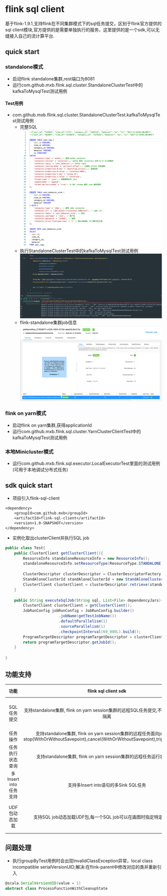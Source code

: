 # flink sql client

基于flink-1.9.1,支持flink在不同集群模式下的sql任务提交，区别于flink官方提供的sql client模块,官方提供的是需要单独执行的服务，这里提供的是一个sdk,可以无缝接入自己的流计算平台.

## quick start

### standalone模式

* 启动flink standalone集群,rest端口为8081
* 运行com.github.mxb.flink.sql.cluster.StandaloneClusterTest中的kafkaToMysqlTest测试用例

#### Test用例

* com.github.mxb.flink.sql.cluster.StandaloneClusterTest.kafkaToMysqlTest测试用例
  * 完整SQL
![完整SQL](img/kafkaToMysql1.png)
  * 执行StandaloneClusterTest中的kafkaToMysqlTest测试用例
![执行测试用例](img/kafkaToMysql2.png)
  * flink-standalone集群job信息
![flink-standalone集群job信息](img/kafkaToMysql3.png)

### flink on yarn模式

* 启动flink on yarn集群,获得applicationId
* 运行com.github.mxb.flink.sql.cluster.YarnClusterClientTest中的kafkaToMysqlTest测试用例

### 本地Minicluster模式

* 运行com.github.mxb.flink.sql.executor.LocalExecutorTest里面的测试用例(可用于本地调试分布式任务)

## sdk quick start

* 项目引入flink-sql-client

```maven
<dependency>
    <groupId>com.github.mxb</groupId>
    <artifactId>flink-sql-client</artifactId>
    <version>1.0-SNAPSHOT</version>
</dependency>
```

* 实例化取出clusterClient并执行SQL job

```java
public class Test{
    public ClusterClient getClusterClient(){
        ResourceInfo standaloneResourceInfo = new ResourceInfo();
        standaloneResourceInfo.setResourceType(ResourceType.STANDALONE);

        ClusterDescriptor clusterDescriptor = ClusterDescriptorFactory.createClusterDescriptor(standaloneResourceInfo);
        StandAloneClusterId standAloneClusterId = new StandAloneClusterId("127.0.0.1", 8081);
        ClusterClient clusterClient = clusterDescriptor.retrieve(standAloneClusterId);
    }

    public String executeSqlJob(String sql, List<File> dependencyJars){
        ClusterClient clusterClient = getClusterClient();
        JobRunConfig jobRunConfig = JobRunConfig.builder()
                        .jobName(getTestJobName())
                        .defaultParallelism(1)
                        .sourceParallelism(1)
                        .checkpointInterval(60_000L).build();
        ProgramTargetDescriptor programTargetDescriptor = clusterClient.executeSqlJob(jobRunConfig, dependencyJars, sql);
        return programTargetDescriptor.getJobId();
    }

}
```

## 功能支持

功能 | flink sql client sdk | flink sql client
:--:|:--:|:--:|
SQL任务提交 | 支持standalone集群, flink on yarn session集群的远程SQL任务提交,不同job提交线程隔离 | 支持standalone集群任务提交,需要启动单独进程
任务操作 | 支持standalone集群, flink on yarn session集群的远程任务面向jobId进行stop(WithOrWithoutSavepoint),cancel(WithOrWithoutSavepoint),triggerSavepoint | 不支持
任务执行状态查询 | 支持standalone集群, flink on yarn session集群的远程任务运行状态查询 | 不支持
多Insert into任务支持 | 支持多Insert into语句的多Sink SQL任务 | 支持
UDF包动态加载 | 支持SQL job动态加载UDF包,每一个SQL job可以在画图时指定特定的UDF包 | 不支持动态加载,需要预先加载不能再运行时动态加载

## 问题处理

* 执行groupByTest用例时会出现InvalidClassException异常，local class incompatible serialVersionUID;解决:在flink-parent中修改对应的类并重新引入

```scala
@scala.SerialVersionUID(value = 1)
abstract class ProcessFunctionWithCleanupState
```

